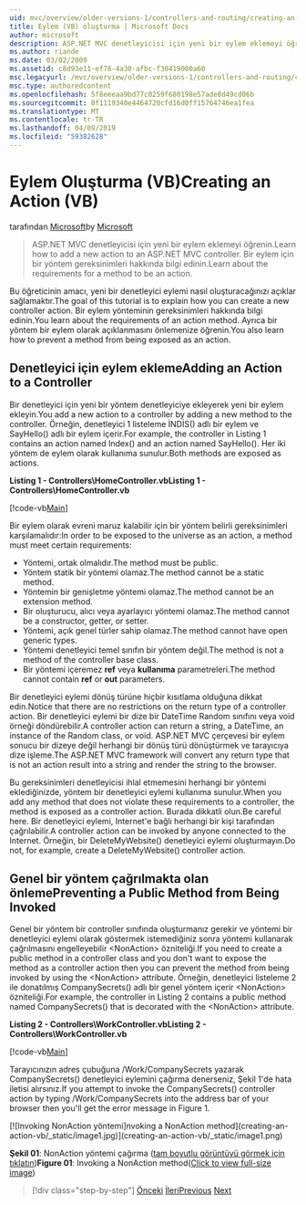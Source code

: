 ```yaml
---
uid: mvc/overview/older-versions-1/controllers-and-routing/creating-an-action-vb
title: Eylem (VB) oluşturma | Microsoft Docs
author: microsoft
description: ASP.NET MVC denetleyicisi için yeni bir eylem eklemeyi öğrenin. Bir eylem için bir yöntem gereksinimleri hakkında bilgi edinin.
ms.author: riande
ms.date: 03/02/2009
ms.assetid: c8d93e11-ef78-4a30-afbc-f30419000a60
msc.legacyurl: /mvc/overview/older-versions-1/controllers-and-routing/creating-an-action-vb
msc.type: authoredcontent
ms.openlocfilehash: 5f8eeeaa9bd77c0259f680198e57ade8d49cd06b
ms.sourcegitcommit: 0f1119340e4464720cfd16d0ff15764746ea1fea
ms.translationtype: MT
ms.contentlocale: tr-TR
ms.lasthandoff: 04/09/2019
ms.locfileid: "59382628"
---
```

# <a name="creating-an-action-vb"></a><span data-ttu-id="c7284-104">Eylem Oluşturma (VB)</span><span class="sxs-lookup"><span data-stu-id="c7284-104">Creating an Action (VB)</span></span>

<span data-ttu-id="c7284-105">tarafından [Microsoft](https://github.com/microsoft)</span><span class="sxs-lookup"><span data-stu-id="c7284-105">by [Microsoft](https://github.com/microsoft)</span></span>

> <span data-ttu-id="c7284-106">ASP.NET MVC denetleyicisi için yeni bir eylem eklemeyi öğrenin.</span><span class="sxs-lookup"><span data-stu-id="c7284-106">Learn how to add a new action to an ASP.NET MVC controller.</span></span> <span data-ttu-id="c7284-107">Bir eylem için bir yöntem gereksinimleri hakkında bilgi edinin.</span><span class="sxs-lookup"><span data-stu-id="c7284-107">Learn about the requirements for a method to be an action.</span></span>


<span data-ttu-id="c7284-108">Bu öğreticinin amacı, yeni bir denetleyici eylemi nasıl oluşturacağınızı açıklar sağlamaktır.</span><span class="sxs-lookup"><span data-stu-id="c7284-108">The goal of this tutorial is to explain how you can create a new controller action.</span></span> <span data-ttu-id="c7284-109">Bir eylem yönteminin gereksinimleri hakkında bilgi edinin.</span><span class="sxs-lookup"><span data-stu-id="c7284-109">You learn about the requirements of an action method.</span></span> <span data-ttu-id="c7284-110">Ayrıca bir yöntem bir eylem olarak açıklanmasını önlemenize öğrenin.</span><span class="sxs-lookup"><span data-stu-id="c7284-110">You also learn how to prevent a method from being exposed as an action.</span></span>

## <a name="adding-an-action-to-a-controller"></a><span data-ttu-id="c7284-111">Denetleyici için eylem ekleme</span><span class="sxs-lookup"><span data-stu-id="c7284-111">Adding an Action to a Controller</span></span>

<span data-ttu-id="c7284-112">Bir denetleyici için yeni bir yöntem denetleyiciye ekleyerek yeni bir eylem ekleyin.</span><span class="sxs-lookup"><span data-stu-id="c7284-112">You add a new action to a controller by adding a new method to the controller.</span></span> <span data-ttu-id="c7284-113">Örneğin, denetleyici 1 listeleme İNDİS() adlı bir eylem ve SayHello() adlı bir eylem içerir.</span><span class="sxs-lookup"><span data-stu-id="c7284-113">For example, the controller in Listing 1 contains an action named Index() and an action named SayHello().</span></span> <span data-ttu-id="c7284-114">Her iki yöntem de eylem olarak kullanıma sunulur.</span><span class="sxs-lookup"><span data-stu-id="c7284-114">Both methods are exposed as actions.</span></span>

**<span data-ttu-id="c7284-115">Listing 1 - Controllers\HomeController.vb</span><span class="sxs-lookup"><span data-stu-id="c7284-115">Listing 1 - Controllers\HomeController.vb</span></span>**

[!code-vb[Main](creating-an-action-vb/samples/sample1.vb)]

<span data-ttu-id="c7284-116">Bir eylem olarak evreni maruz kalabilir için bir yöntem belirli gereksinimleri karşılamalıdır:</span><span class="sxs-lookup"><span data-stu-id="c7284-116">In order to be exposed to the universe as an action, a method must meet certain requirements:</span></span>

- <span data-ttu-id="c7284-117">Yöntemi, ortak olmalıdır.</span><span class="sxs-lookup"><span data-stu-id="c7284-117">The method must be public.</span></span>
- <span data-ttu-id="c7284-118">Yöntem statik bir yöntemi olamaz.</span><span class="sxs-lookup"><span data-stu-id="c7284-118">The method cannot be a static method.</span></span>
- <span data-ttu-id="c7284-119">Yöntemin bir genişletme yöntemi olamaz.</span><span class="sxs-lookup"><span data-stu-id="c7284-119">The method cannot be an extension method.</span></span>
- <span data-ttu-id="c7284-120">Bir oluşturucu, alıcı veya ayarlayıcı yöntemi olamaz.</span><span class="sxs-lookup"><span data-stu-id="c7284-120">The method cannot be a constructor, getter, or setter.</span></span>
- <span data-ttu-id="c7284-121">Yöntemi, açık genel türler sahip olamaz.</span><span class="sxs-lookup"><span data-stu-id="c7284-121">The method cannot have open generic types.</span></span>
- <span data-ttu-id="c7284-122">Yöntemi denetleyici temel sınıfın bir yöntem değil.</span><span class="sxs-lookup"><span data-stu-id="c7284-122">The method is not a method of the controller base class.</span></span>
- <span data-ttu-id="c7284-123">Bir yöntemi içeremez **ref** veya **kullanıma** parametreleri.</span><span class="sxs-lookup"><span data-stu-id="c7284-123">The method cannot contain **ref** or **out** parameters.</span></span>

<span data-ttu-id="c7284-124">Bir denetleyici eylemi dönüş türüne hiçbir kısıtlama olduğuna dikkat edin.</span><span class="sxs-lookup"><span data-stu-id="c7284-124">Notice that there are no restrictions on the return type of a controller action.</span></span> <span data-ttu-id="c7284-125">Bir denetleyici eylemi bir dize bir DateTime Random sınıfını veya void örneği döndürebilir.</span><span class="sxs-lookup"><span data-stu-id="c7284-125">A controller action can return a string, a DateTime, an instance of the Random class, or void.</span></span> <span data-ttu-id="c7284-126">ASP.NET MVC çerçevesi bir eylem sonucu bir dizeye değil herhangi bir dönüş türü dönüştürmek ve tarayıcıya dize işleme.</span><span class="sxs-lookup"><span data-stu-id="c7284-126">The ASP.NET MVC framework will convert any return type that is not an action result into a string and render the string to the browser.</span></span>

<span data-ttu-id="c7284-127">Bu gereksinimleri denetleyicisi ihlal etmemesini herhangi bir yöntemi eklediğinizde, yöntem bir denetleyici eylemi kullanıma sunulur.</span><span class="sxs-lookup"><span data-stu-id="c7284-127">When you add any method that does not violate these requirements to a controller, the method is exposed as a controller action.</span></span> <span data-ttu-id="c7284-128">Burada dikkatli olun.</span><span class="sxs-lookup"><span data-stu-id="c7284-128">Be careful here.</span></span> <span data-ttu-id="c7284-129">Bir denetleyici eylemi, Internet'e bağlı herhangi bir kişi tarafından çağrılabilir.</span><span class="sxs-lookup"><span data-stu-id="c7284-129">A controller action can be invoked by anyone connected to the Internet.</span></span> <span data-ttu-id="c7284-130">Örneğin, bir DeleteMyWebsite() denetleyici eylemi oluşturmayın.</span><span class="sxs-lookup"><span data-stu-id="c7284-130">Do not, for example, create a DeleteMyWebsite() controller action.</span></span>

## <a name="preventing-a-public-method-from-being-invoked"></a><span data-ttu-id="c7284-131">Genel bir yöntem çağrılmakta olan önleme</span><span class="sxs-lookup"><span data-stu-id="c7284-131">Preventing a Public Method from Being Invoked</span></span>

<span data-ttu-id="c7284-132">Genel bir yöntem bir controller sınıfında oluşturmanız gerekir ve yöntemi bir denetleyici eylemi olarak göstermek istemediğiniz sonra yöntemi kullanarak çağrılmasını engelleyebilir &lt;NonAction&gt; özniteliği.</span><span class="sxs-lookup"><span data-stu-id="c7284-132">If you need to create a public method in a controller class and you don't want to expose the method as a controller action then you can prevent the method from being invoked by using the &lt;NonAction&gt; attribute.</span></span> <span data-ttu-id="c7284-133">Örneğin, denetleyici listeleme 2 ile donatılmış CompanySecrets() adlı bir genel yöntem içerir &lt;NonAction&gt; özniteliği.</span><span class="sxs-lookup"><span data-stu-id="c7284-133">For example, the controller in Listing 2 contains a public method named CompanySecrets() that is decorated with the &lt;NonAction&gt; attribute.</span></span>

**<span data-ttu-id="c7284-134">Listing 2 - Controllers\WorkController.vb</span><span class="sxs-lookup"><span data-stu-id="c7284-134">Listing 2 - Controllers\WorkController.vb</span></span>**

[!code-vb[Main](creating-an-action-vb/samples/sample2.vb)]

<span data-ttu-id="c7284-135">Tarayıcınızın adres çubuğuna /Work/CompanySecrets yazarak CompanySecrets() denetleyici eylemini çağırma denerseniz, Şekil 1'de hata iletisi alırsınız.</span><span class="sxs-lookup"><span data-stu-id="c7284-135">If you attempt to invoke the CompanySecrets() controller action by typing /Work/CompanySecrets into the address bar of your browser then you'll get the error message in Figure 1.</span></span>


[![I<span data-ttu-id="c7284-136">nvoking NonAction yöntemi]</span><span class="sxs-lookup"><span data-stu-id="c7284-136">nvoking a NonAction method]</span></span>(creating-an-action-vb/_static/image1.jpg)](creating-an-action-vb/_static/image1.png)

<span data-ttu-id="c7284-137">**Şekil 01**: NonAction yöntemi çağırma ([tam boyutlu görüntüyü görmek için tıklatın](creating-an-action-vb/_static/image2.png))</span><span class="sxs-lookup"><span data-stu-id="c7284-137">**Figure 01**: Invoking a NonAction method([Click to view full-size image](creating-an-action-vb/_static/image2.png))</span></span>

> [!div class="step-by-step"]
> <span data-ttu-id="c7284-138">[Önceki](creating-a-controller-vb.md)
> [İleri](aspnet-mvc-controllers-overview-cs.md)</span><span class="sxs-lookup"><span data-stu-id="c7284-138">[Previous](creating-a-controller-vb.md)
[Next](aspnet-mvc-controllers-overview-cs.md)</span></span>

